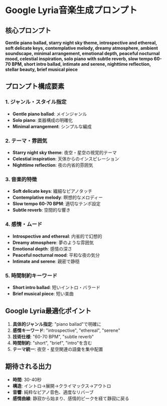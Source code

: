 # Google Lyria音楽生成プロンプト

## 核心プロンプト
**Gentle piano ballad, starry night sky theme, introspective and ethereal, soft delicate keys, contemplative melody, dreamy atmosphere, ambient soundscape, minimal arrangement, emotional depth, peaceful nocturnal mood, celestial inspiration, solo piano with subtle reverb, slow tempo 60-70 BPM, short intro ballad, intimate and serene, nighttime reflection, stellar beauty, brief musical piece**

## プロンプト構成要素

### 1. ジャンル・スタイル指定
- **Gentle piano ballad**: メインジャンル
- **Solo piano**: 楽器構成の明確化
- **Minimal arrangement**: シンプルな編成

### 2. テーマ・雰囲気
- **Starry night sky theme**: 夜空・星空の視覚的テーマ
- **Celestial inspiration**: 天体からのインスピレーション
- **Nighttime reflection**: 夜の内省的雰囲気

### 3. 音楽的特徴
- **Soft delicate keys**: 繊細なピアノタッチ
- **Contemplative melody**: 瞑想的なメロディー
- **Slow tempo 60-70 BPM**: 適切なテンポ設定
- **Subtle reverb**: 空間的な響き

### 4. 感情・ムード
- **Introspective and ethereal**: 内省的で幻想的
- **Dreamy atmosphere**: 夢のような雰囲気
- **Emotional depth**: 感情の深さ
- **Peaceful nocturnal mood**: 平和な夜の気分
- **Intimate and serene**: 親密で静穏

### 5. 時間制約キーワード
- **Short intro ballad**: 短いイントロ・バラード
- **Brief musical piece**: 短い楽曲

## Google Lyria最適化ポイント

1. **具体的ジャンル指定**: "piano ballad"で明確に
2. **感情キーワード**: "introspective", "ethereal", "serene"
3. **技術仕様**: "60-70 BPM", "subtle reverb"
4. **時間制約**: "short", "brief", "intro"を含む
5. **テーマ統一**: 夜空・星空関連の語彙を集中配置

## 期待される出力
- **時間**: 30-40秒
- **構造**: イントロ→展開→クライマックス→アウトロ
- **音響**: 純粋なピアノ音色、適度なリバーブ
- **感情曲線**: 静寂から始まり、感情的ピークを経て静寂に戻る